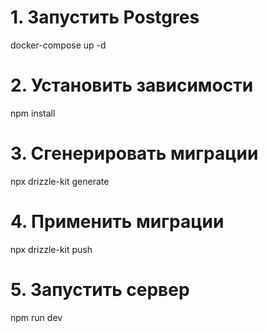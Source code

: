 # 1. Запустить Postgres
docker-compose up -d

# 2. Установить зависимости
npm install

# 3. Сгенерировать миграции
npx drizzle-kit generate

# 4. Применить миграции
npx drizzle-kit push

# 5. Запустить сервер
npm run dev